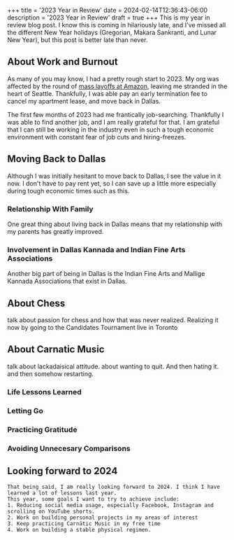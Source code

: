 +++
title = '2023 Year in Review'
date = 2024-02-14T12:36:43-06:00
description = '2023 Year in Review'
draft = true
+++
This is my year in review blog post. I know this is coming in hilariously late,
and I've missed all the different New Year holidays (Gregorian, Makara Sankranti, and Lunar New Year), but
this post is better late than never.

## About Work and Burnout
As many of you may know, I had a pretty rough start to 2023. My org was affected by the
round of [mass layoffs at Amazon](https://www.businessinsider.com/amazon-layoffs), leaving me stranded in the heart of
Seattle. Thankfully, I was able pay an early termination fee to cancel my apartment lease, and move back in Dallas.

The first few months of 2023 had me frantically job-searching. Thankfully I was able to find another job, and I am really grateful for that.
I am grateful that I can still be working in the industry even in such a tough economic environment with constant fear of job cuts
and hiring-freezes.

## Moving Back to Dallas
Although I was initially hesitant to move back to Dallas, I see the value in it now. I don't
have to pay rent yet, so I can save up a little more especially during tough economic times such as this.

### Relationship With Family
One great thing about living back in Dallas means that my relationship with my parents has greatly improved.

### Involvement in Dallas Kannada and Indian Fine Arts Associations
Another big part of being in Dallas is the Indian Fine Arts and Mallige Kannada Associations that exist in Dallas.

## About Chess
talk about passion for chess and how that was never realized. Realizing it now by going to the Candidates Tournament live
in Toronto
## About Carnatic Music
talk about lackadaisical attitude. about wanting to quit. And then hating it. and then somehow restarting.

### Life Lessons Learned
### Letting Go
### Practicing Gratitude
### Avoiding Unnecesary Comparisons

## Looking forward to 2024
    That being said, I am really looking forward to 2024. I think I have learned a lot of lessons last year.
    This year, some goals I want to try to achieve include:
    1. Reducing social media usage, especially Facebook, Instagram and scrolling on YouTube shorts.
    2. Work on building personal projects in my areas of interest
    3. Keep practicing Carnātic Music in my free time
    4. Work on building a stable physical regimen.